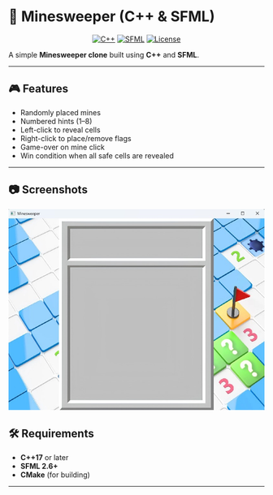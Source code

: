# 🧩 Minesweeper (C++ & SFML)

<p align="center">
  <a href="#"><img alt="C++" src="https://img.shields.io/badge/C%2B%2B-17+-00599C?logo=c%2B%2B"></a>
  <a href="#"><img alt="SFML" src="https://img.shields.io/badge/SFML-2.6+-8CC445?logo=c%2B%2B"></a>
  <a href="#"><img alt="License" src="https://img.shields.io/badge/License-MIT-informational.svg"></a>
</p>

A simple **Minesweeper clone** built using **C++** and **SFML**.

---

## 🎮 Features

- Randomly placed mines
- Numbered hints (1–8)
- Left-click to reveal cells
- Right-click to place/remove flags
- Game-over on mine click
- Win condition when all safe cells are revealed

---

## 📷 Screenshots

![alt text](screenshots/Minesweeper.jpg)

## 🛠️ Requirements

- **C++17** or later
- **SFML 2.6+**
- **CMake** (for building)

---
